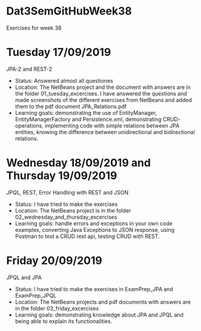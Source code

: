 # Dat3SemGitHubWeek38
Exercises for week 38

# Tuesday 17/09/2019
JPA-2 and REST-2
- Status: Answered almost all questiones
- Location: The NetBeans project and the document with answers are in the folder 01_tuesday_excercises. I have answered the questions and made screenshots of the different exercises from NetBeans and added them to the pdf document JPA_Relations.pdf
- Learning goals: demonstrating the use of EntityManager, EntityManagerFactory and Persistence.xml, demonstrating CRUD-operations, implementing code with simple relations between JPA entities, knowing the difference between unidirectional and bidirectional relations. 

# Wednesday 18/09/2019 and Thursday 19/09/2019
JPQL, REST, Error Handling with REST and JSON
- Status: I have tried to make the exercises
- Location: The NetBeans project is in the folder 02_wednesday_and_thursday_excercises
- Learning goals: handle errors and exceptions in your own code examples, converting Java Exceptions to JSON response, using Postman to test a CRUD rest api, testing CRUD with REST.

# Friday 20/09/2019
JPQL and JPA
- Status: I have tried to make the exercises in ExamPrep_JPA and ExamPrep_JPQL
- Location: The NetBeans projects and pdf documents with answers are in the folder 03_friday_excercises
- Learning goals: demonstrating knowledge about JPA and JPQL and being able to explain its functionalities. 
